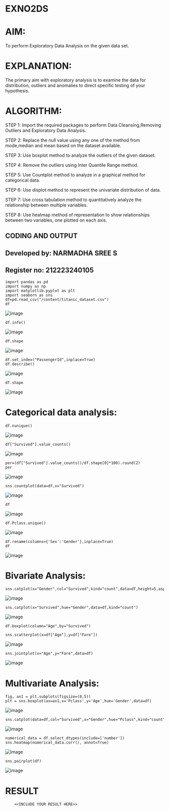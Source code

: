 # EXNO2DS
# AIM:
   To perform Exploratory Data Analysis on the given data set.
# EXPLANATION:
  The primary aim with exploratory analysis is to examine the data for distribution, outliers and anomalies to direct specific testing of your hypothesis.
  
# ALGORITHM:
STEP 1: Import the required packages to perform Data Cleansing,Removing Outliers and Exploratory Data Analysis.

STEP 2: Replace the null value using any one of the method from mode,median and mean based on the dataset available.

STEP 3: Use boxplot method to analyze the outliers of the given dataset.

STEP 4: Remove the outliers using Inter Quantile Range method.

STEP 5: Use Countplot method to analyze in a graphical method for categorical data.

STEP 6: Use displot method to represent the univariate distribution of data.

STEP 7: Use cross tabulation method to quantitatively analyze the relationship between multiple variables.

STEP 8: Use heatmap method of representation to show relationships between two variables, one plotted on each axis.

## CODING AND OUTPUT
## Developed by: NARMADHA SREE S
## Register no: 212223240105
```
import pandas as pd
import numpy as np
import matplotlib.pyplot as plt
import seaborn as sns
df=pd.read_csv("/content/titanic_dataset.csv")
df
```
![image](https://github.com/user-attachments/assets/71f1c480-61b6-4fda-8afc-50f474cd1de8)
```
df.info()
```
![image](https://github.com/user-attachments/assets/6324b8c7-52a9-4f11-9bdd-79023a718914)
```
df.shape
```
![image](https://github.com/user-attachments/assets/f581fb90-1281-48c5-99d6-9a012c092252)
```
df.set_index("PassengerId",inplace=True)
df.describe()
```
![image](https://github.com/user-attachments/assets/545b101e-11bf-442c-a809-467fe523988c)
```
df.shape
```
![image](https://github.com/user-attachments/assets/8506b58e-8ec9-4d6f-895b-96f5fb317c48)
# Categorical data analysis:
```
df.nunique()
```
 ![image](https://github.com/user-attachments/assets/ee9c7d57-3234-4c69-94e7-7de2295623d0)
```
df["Survived"].value_counts()
```
![image](https://github.com/user-attachments/assets/11f489e5-a698-476b-8b76-1387c3456355)
```
per=(df["Survived"].value_counts()/df.shape[0]*100).round(2)
per
```
![image](https://github.com/user-attachments/assets/a4d4874a-06dc-4118-9ccc-b8deb1dc45c0)
```
sns.countplot(data=df,x="Survived")
```
![image](https://github.com/user-attachments/assets/79dba162-9640-444b-83ef-d163f7f49f06)
```
df
```
![image](https://github.com/user-attachments/assets/ad91359e-ddc8-489f-8df9-b080a9ac6d49)
```
df.Pclass.unique()
```
![image](https://github.com/user-attachments/assets/44e20de3-63d1-4b49-8a22-8d30ddd91cba)
```
df.rename(columns={'Sex':'Gender'},inplace=True)
df
```
![image](https://github.com/user-attachments/assets/d39cbce8-acb9-4939-8989-cad696673619)
# Bivariate Analysis:
```
sns.catplot(x="Gender",col="Survived",kind="count",data=df,height=5,aspect=.7)
```
![image](https://github.com/user-attachments/assets/29005bf8-40de-492c-9308-b0504442bee3)
```
sns.catplot(x="Survived",hue="Gender",data=df,kind="count")
```
![image](https://github.com/user-attachments/assets/16348528-bf73-4bd2-92cb-12294424b87b)
```
df.boxplot(column="Age",by="Survived")
```
```
sns.scatterplot(x=df["Age"],y=df["Fare"])
```
![image](https://github.com/user-attachments/assets/3da313b8-c194-47ea-9ded-9b3707c9cf45)
```
sns.jointplot(x="Age",y="Fare",data=df)
```
![image](https://github.com/user-attachments/assets/d2fc9097-1ff6-48b3-ae07-a8e2f5cd3c88)
# Multivariate Analysis:
```
fig, ax1 = plt.subplots(figsize=(8,5))
plt = sns.boxplot(ax=ax1,x='Pclass',y='Age',hue='Gender',data=df)
```
![image](https://github.com/user-attachments/assets/75097e66-b683-43c2-84b4-869af31baa76)
```
sns.catplot(data=df,col="Survived",x="Gender",hue="Pclass",kind="count")
```
![image](https://github.com/user-attachments/assets/2ad8695b-b7fa-4e80-a93d-0c1d34a337cb)
```
numerical_data = df.select_dtypes(include=['number'])
sns.heatmap(numerical_data.corr(), annot=True)
```
![image](https://github.com/user-attachments/assets/07325b52-717c-419b-9f2b-824dc3b13d14)
```
sns.pairplot(df)
```
![image](https://github.com/user-attachments/assets/adeba821-ca43-4333-88f5-68d552ffc4e3)


# RESULT
        <<INCLUDE YOUR RESULT HERE>>
